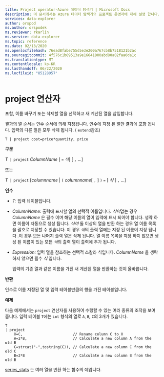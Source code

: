 ```yaml
---
title: Project operator-Azure 데이터 탐색기 | Microsoft Docs
description: 이 문서에서는 Azure 데이터 탐색기의 프로젝트 운영자에 대해 설명 합니다.
services: data-explorer
author: orspod
ms.author: orspodek
ms.reviewer: rkarlin
ms.service: data-explorer
ms.topic: reference
ms.date: 02/13/2020
ms.openlocfilehash: 76ead8fabe755d5e3e200a767cb8b7518121b2ac
ms.sourcegitcommit: 4f576c1b89513a9e16641800abd80a02faa0da1c
ms.translationtype: MT
ms.contentlocale: ko-KR
ms.lasthandoff: 06/22/2020
ms.locfileid: "85128957"
---
```

# <a name="project-operator"></a>project 연산자

포함, 이름 바꾸기 또는 삭제할 열을 선택하고 새 계산된 열을 삽입합니다. 

결과의 열 순서는 인수 순서에 의해 지정됩니다. 인수에 지정 된 열만 결과에 포함 됩니다. 입력의 다른 열은 모두 삭제 됩니다.  ( `extend`참조)

```kusto
T | project cost=price*quantity, price
```

**구문**

*T* `| project` *ColumnName* [ `=` *식*] [ `,` ...]
  
또는
  
*T* `| project` [*columnname*  |  `(` *columnname*[ `,` ] `)` `=` ] *식* [ `,` ...]

**인수**

* *T*: 입력 테이블입니다.
* *ColumnName:* 출력에 표시할 열의 선택적 이름입니다. *식이*없는 경우 *ColumnName* 은 필수 이며 해당 이름의 열이 입력에 표시 되어야 합니다. 생략 하면 이름이 자동으로 생성 됩니다. *식이* 둘 이상의 열을 반환 하는 경우 열 이름 목록을 괄호로 지정할 수 있습니다. 이 경우 *식*의 출력 열에는 지정 된 이름이 지정 됩니다 .이 경우 모든 나머지 출력 열은 삭제 됩니다. 열 이름 목록을 지정 하지 않으면 생성 된 이름이 있는 모든 *식*의 출력 열이 출력에 추가 됩니다.
* *Expression:* 입력 열을 참조하는 선택적 스칼라 식입니다. *ColumnName* 을 생략 하지 않으면 필수 *식* 입니다.

    입력의 기존 열과 같은 이름을 가진 새 계산된 열을 반환하는 것이 올바릅니다.

**반환**

인수로 이름 지정된 열 및 입력 테이블만큼의 행을 가진 테이블입니다.

**예제**

다음 예제에서는 `project` 연산자를 사용하여 수행할 수 있는 여러 종류의 조작을 보여 줍니다. 입력 테이블 `T`에는 `int` 형식의 열로 `A`, `B`, `C`의 3개가 있습니다. 

```kusto
T
| project
    X=C,                       // Rename column C to X
    A=2*B,                     // Calculate a new column A from the old B
    C=strcat("-",tostring(C)), // Calculate a new column C from the old C
    B=2*B                      // Calculate a new column B from the old B
```

[series_stats](series-statsfunction.md) 는 여러 열을 반환 하는 함수의 예입니다.